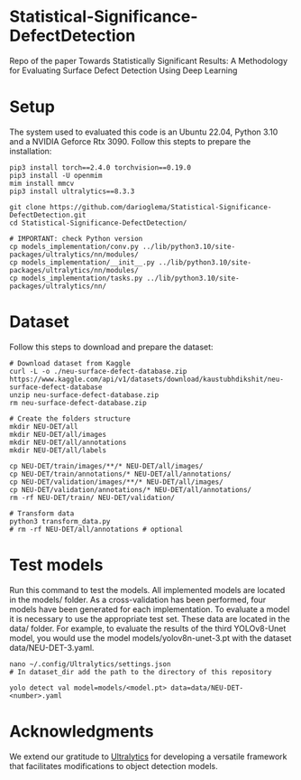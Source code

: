 # Statistical-Significance-DefectDetection
Repo of the paper Towards Statistically Significant Results: A Methodology for Evaluating Surface Defect Detection Using Deep Learning

# Setup
The system used to evaluated this code is an Ubuntu 22.04, Python 3.10 and a NVIDIA Geforce Rtx 3090.
Follow this stepts to prepare the installation:

```
pip3 install torch==2.4.0 torchvision==0.19.0
pip3 install -U openmim
mim install mmcv
pip3 install ultralytics==8.3.3

git clone https://github.com/darioglema/Statistical-Significance-DefectDetection.git
cd Statistical-Significance-DefectDetection/

# IMPORTANT: check Python version
cp models_implementation/conv.py ../lib/python3.10/site-packages/ultralytics/nn/modules/
cp models_implementation/__init__.py ../lib/python3.10/site-packages/ultralytics/nn/modules/
cp models_implementation/tasks.py ../lib/python3.10/site-packages/ultralytics/nn/
```

# Dataset
Follow this steps to download and prepare the dataset:
```
# Download dataset from Kaggle
curl -L -o ./neu-surface-defect-database.zip https://www.kaggle.com/api/v1/datasets/download/kaustubhdikshit/neu-surface-defect-database
unzip neu-surface-defect-database.zip
rm neu-surface-defect-database.zip

# Create the folders structure
mkdir NEU-DET/all
mkdir NEU-DET/all/images
mkdir NEU-DET/all/annotations
mkdir NEU-DET/all/labels

cp NEU-DET/train/images/**/* NEU-DET/all/images/
cp NEU-DET/train/annotations/* NEU-DET/all/annotations/
cp NEU-DET/validation/images/**/* NEU-DET/all/images/
cp NEU-DET/validation/annotations/* NEU-DET/all/annotations/
rm -rf NEU-DET/train/ NEU-DET/validation/

# Transform data
python3 transform_data.py 
# rm -rf NEU-DET/all/annotations # optional
```

# Test models
Run this command to test the models. All implemented models are located in the models/ folder. As a cross-validation has been performed, four models have been generated for each implementation. To evaluate a model it is necessary to use the appropriate test set. These data are located in the data/ folder. For example, to evaluate the results of the third YOLOv8-Unet model, you would use the model models/yolov8n-unet-3.pt with the dataset data/NEU-DET-3.yaml.

```
nano ~/.config/Ultralytics/settings.json
# In dataset_dir add the path to the directory of this repository
```

```
yolo detect val model=models/<model.pt> data=data/NEU-DET-<number>.yaml 
```

# Acknowledgments
We extend our gratitude to [Ultralytics](https://github.com/ultralytics) for developing a versatile framework that facilitates modifications to object detection models.



